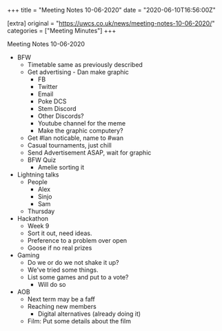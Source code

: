 +++
title = "Meeting Notes 10-06-2020"
date = "2020-06-10T16:56:00Z"

[extra]
original = "https://uwcs.co.uk/news/meeting-notes-10-06-2020/"    
categories = ["Meeting Minutes"]
+++

<p>Meeting Notes 10-06-2020</p>

<!-- more -->

  - BFW
      - Timetable same as previously described
      - Get advertising - Dan make graphic
          - FB
          - Twitter
          - Email
          - Poke DCS
          - Stem Discord
          - Other Discords?
          - Youtube channel for the meme
          - Make the graphic computery?
      - Get \#lan noticable, name to \#wan
      - Casual tournaments, just chill
      - Send Advertisement ASAP, wait for graphic
      - BFW Quiz
          - Amelie sorting it
  - Lightning talks
      - People
          - Alex
          - Sinjo
          - Sam
      - Thursday
  - Hackathon
      - Week 9
      - Sort it out, need ideas.
      - Preference to a problem over open
      - Goose if no real prizes
  - Gaming
      - Do we or do we not shake it up?
      - We've tried some things.
      - List some games and put to a vote?
          - Will do so
  - AOB
      - Next term may be a faff
      - Reaching new members
          - Digital alternatives (already doing it)
      - Film: Put some details about the film

